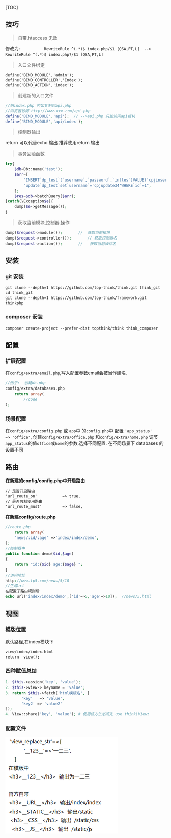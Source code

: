 [TOC]

## 技巧
>自带.htaccess  无效

修改为: `			RewriteRule ^(.*)$ index.php/$1 [QSA,PT,L]  -->  RewriteRule ^(.*)$ index.php?/$1 [QSA,PT,L]`

>入口文件绑定
```
define('BIND_MODULE','admin');	
define('BIND_CONTROLLER','Index');
define('BIND_ACTION','index');
```

>创建新的入口文件
```php
//把index.php 内如复制到api.php
//浏览器访问 http://www.xxx.com/api.php
define('BIND_MODULE','api');  // -->api.php 只能访问api模块
define('BIND_MODULE','api/index'); 
```

>控制器输出

return 可以代替echo 输出 推荐使用return 输出

>事务回滚函数
```php
try{
    $db=Db::name('test');
    $arr=[
        "INSERT`dp_test`(`username`,`password`,`inttes`)VALUE('cpjinsert','passwor','1123')",
        "update`dp_test`set`username`='cpjupdate34'WHERE`id`=1",
    ];
    $res=$db->batchQuery($arr);
}catch(\Exception$e){
    dump($e->getMessage());
}
```
>获取当前模块,控制器,操作
```php
dump($request->module());		//  获取当前模块
dump($request->controller());		// 获取控制器名
dump($request->action());		//   获取当前操作名
```

>



## 安装
### git 安装
```
git clone --depth=1 https://github.com/top-think/think.git think_git
cd think_git
git clone --depth=1 https://github.com/top-think/framework.git thinkphp 
```
### composer 安装
```
composer create-project --prefer-dist topthink/think think_composer
```

## 配置
### 扩展配置
在`config/extra/email.php`,写入配置参数email会被当作建名.
```php
//例子:  创建db.php
config/extra/databases.php
    return array(
        //code
);
```
### 场景配置
在`config/extra/config.php` 或 `app`中 的`config.php`中
配置  `'app_status'             => 'office'`,
创建`config/extra/office.php`   和`config/extra/home.php`
调节`app_status`的值`office`或`home`的参数.选择不同配置.
在不同场景下 databases 的设置不同

## 路由
**在新建的config/config.php中开启路由**
```
// 是否开启路由
'url_route_on'           => true,
// 是否强制使用路由
'url_route_must'         => false,
```

**在新建config/route.php**
```php
//route.php
    return array(
    'news/:id/:age' =>'index/index/demo',  
);
//控制器中
public function demo($id,$age)
{
    return "id:{$id} age:{$age} ";
}
//访问地址
http://www.tp5.com/news/5/10
//生成url
在配置了路由规则后
echo url('index/index/demo',['id'=>5,'age'=>10]);  //news/5.html
```
## 视图
### 模版位置
默认路径,在index模块下
```
view/index/index.html
return  view();
```
### 四种赋值总结
```php
1. $this->assign('key', 'value');
2. $this->view-> keyname = 'value';
3. return $this->fetch('html模板名', [
       'key'   => 'value',
       'key2' => 'value2'
]);
4. View::share('key', 'value'); # 使用该方法必须先 use think\View;
```

### 配置文件
![](images/screenshot_1510306117691.png)

